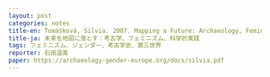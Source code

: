 ```yaml
---
layout: post
categories: notes
title-en: Tomášková, Silvia. 2007. Mapping a Future: Archaeology, Feminism, and Scientific Practice
title-ja: 未来を地図に落とす：考古学、フェミニズム、科学的実践
tags: フェミニズム、ジェンダー、考古学史、第三世界
reporter: 石田温美
paper: https://archaeology-gender-europe.org/docs/silvia.pdf
---
```


